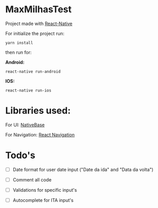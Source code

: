 # MaxMilhasTest

Project made with <a href="https://facebook.github.io/react-native/">React-Native</a>

For initialize the project run:
```
yarn install
```

then run for:

<strong>Android:</strong> 
```
react-native run-android
```

<strong>IOS:</strong> 
```
react-native run-ios
```

<h1>Libraries used:</h1>

For UI:  <a href="https://nativebase.io/">NativeBase</a>

For Navigation: <a href="https://reactnavigation.org/">React Navigation</a>

<h1>Todo's</h1>

- [ ] Date format for user date input ("Date da ida" and "Data da volta")
- [ ] Comment all code 
- [ ] Validations for specific input's
- [ ] Autocomplete for ITA input's



